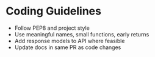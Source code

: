 # Coding Guidelines

- Follow PEP8 and project style
- Use meaningful names, small functions, early returns
- Add response models to API where feasible
- Update docs in same PR as code changes